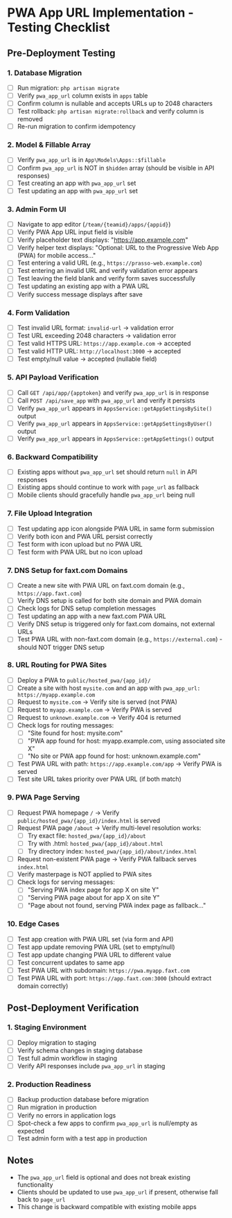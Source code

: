 # PWA App URL Implementation - Testing Checklist

## Pre-Deployment Testing

### 1. Database Migration
- [ ] Run migration: `php artisan migrate`
- [ ] Verify `pwa_app_url` column exists in `apps` table
- [ ] Confirm column is nullable and accepts URLs up to 2048 characters
- [ ] Test rollback: `php artisan migrate:rollback` and verify column is removed
- [ ] Re-run migration to confirm idempotency

### 2. Model & Fillable Array
- [ ] Verify `pwa_app_url` is in `App\Models\Apps::$fillable`
- [ ] Confirm `pwa_app_url` is NOT in `$hidden` array (should be visible in API responses)
- [ ] Test creating an app with `pwa_app_url` set
- [ ] Test updating an app with `pwa_app_url` set

### 3. Admin Form UI
- [ ] Navigate to app editor (`/team/{teamid}/apps/{appid}`)
- [ ] Verify PWA App URL input field is visible
- [ ] Verify placeholder text displays: "https://app.example.com"
- [ ] Verify helper text displays: "Optional: URL to the Progressive Web App (PWA) for mobile access..."
- [ ] Test entering a valid URL (e.g., `https://prasso-web.example.com`)
- [ ] Test entering an invalid URL and verify validation error appears
- [ ] Test leaving the field blank and verify form saves successfully
- [ ] Test updating an existing app with a PWA URL
- [ ] Verify success message displays after save

### 4. Form Validation
- [ ] Test invalid URL format: `invalid-url` → validation error
- [ ] Test URL exceeding 2048 characters → validation error
- [ ] Test valid HTTPS URL: `https://app.example.com` → accepted
- [ ] Test valid HTTP URL: `http://localhost:3000` → accepted
- [ ] Test empty/null value → accepted (nullable field)

### 5. API Payload Verification
- [ ] Call `GET /api/app/{apptoken}` and verify `pwa_app_url` is in response
- [ ] Call `POST /api/save_app` with `pwa_app_url` and verify it persists
- [ ] Verify `pwa_app_url` appears in `AppsService::getAppSettingsBySite()` output
- [ ] Verify `pwa_app_url` appears in `AppsService::getAppSettingsByUser()` output
- [ ] Verify `pwa_app_url` appears in `AppsService::getAppSettings()` output

### 6. Backward Compatibility
- [ ] Existing apps without `pwa_app_url` set should return `null` in API responses
- [ ] Existing apps should continue to work with `page_url` as fallback
- [ ] Mobile clients should gracefully handle `pwa_app_url` being null

### 7. File Upload Integration
- [ ] Test updating app icon alongside PWA URL in same form submission
- [ ] Verify both icon and PWA URL persist correctly
- [ ] Test form with icon upload but no PWA URL
- [ ] Test form with PWA URL but no icon upload

### 7. DNS Setup for faxt.com Domains
- [ ] Create a new site with PWA URL on faxt.com domain (e.g., `https://app.faxt.com`)
- [ ] Verify DNS setup is called for both site domain and PWA domain
- [ ] Check logs for DNS setup completion messages
- [ ] Test updating an app with a new faxt.com PWA URL
- [ ] Verify DNS setup is triggered only for faxt.com domains, not external URLs
- [ ] Test PWA URL with non-faxt.com domain (e.g., `https://external.com`) - should NOT trigger DNS setup

### 8. URL Routing for PWA Sites
- [ ] Deploy a PWA to `public/hosted_pwa/{app_id}/`
- [ ] Create a site with host `mysite.com` and an app with `pwa_app_url: https://myapp.example.com`
- [ ] Request to `mysite.com` → Verify site is served (not PWA)
- [ ] Request to `myapp.example.com` → Verify PWA is served
- [ ] Request to `unknown.example.com` → Verify 404 is returned
- [ ] Check logs for routing messages:
  - [ ] "Site found for host: mysite.com"
  - [ ] "PWA app found for host: myapp.example.com, using associated site X"
  - [ ] "No site or PWA app found for host: unknown.example.com"
- [ ] Test PWA URL with path: `https://app.example.com/app` → Verify PWA is served
- [ ] Test site URL takes priority over PWA URL (if both match)

### 9. PWA Page Serving
- [ ] Request PWA homepage `/` → Verify `public/hosted_pwa/{app_id}/index.html` is served
- [ ] Request PWA page `/about` → Verify multi-level resolution works:
  - [ ] Try exact file: `hosted_pwa/{app_id}/about`
  - [ ] Try with .html: `hosted_pwa/{app_id}/about.html`
  - [ ] Try directory index: `hosted_pwa/{app_id}/about/index.html`
- [ ] Request non-existent PWA page → Verify PWA fallback serves `index.html`
- [ ] Verify masterpage is NOT applied to PWA sites
- [ ] Check logs for serving messages:
  - [ ] "Serving PWA index page for app X on site Y"
  - [ ] "Serving PWA page about for app X on site Y"
  - [ ] "Page about not found, serving PWA index page as fallback..."

### 10. Edge Cases
- [ ] Test app creation with PWA URL set (via form and API)
- [ ] Test app update removing PWA URL (set to empty/null)
- [ ] Test app update changing PWA URL to different value
- [ ] Test concurrent updates to same app
- [ ] Test PWA URL with subdomain: `https://pwa.myapp.faxt.com`
- [ ] Test PWA URL with port: `https://app.faxt.com:3000` (should extract domain correctly)

## Post-Deployment Verification

### 1. Staging Environment
- [ ] Deploy migration to staging
- [ ] Verify schema changes in staging database
- [ ] Test full admin workflow in staging
- [ ] Verify API responses include `pwa_app_url` in staging

### 2. Production Readiness
- [ ] Backup production database before migration
- [ ] Run migration in production
- [ ] Verify no errors in application logs
- [ ] Spot-check a few apps to confirm `pwa_app_url` is null/empty as expected
- [ ] Test admin form with a test app in production

## Notes
- The `pwa_app_url` field is optional and does not break existing functionality
- Clients should be updated to use `pwa_app_url` if present, otherwise fall back to `page_url`
- This change is backward compatible with existing mobile apps
